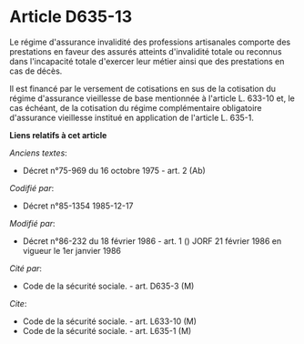 # Article D635-13

Le régime d'assurance invalidité des professions artisanales comporte des prestations en faveur des assurés atteints
d'invalidité totale ou reconnus dans l'incapacité totale d'exercer leur métier ainsi que des prestations en cas de décès. 

Il est financé par le versement de cotisations en sus de la cotisation du régime d'assurance vieillesse de base mentionnée à
l'article L. 633-10 et, le cas échéant, de la cotisation du régime complémentaire obligatoire d'assurance vieillesse institué
en application de l'article L. 635-1.

**Liens relatifs à cet article**

_Anciens textes_:

  - Décret n°75-969 du 16 octobre 1975 - art. 2 (Ab)

_Codifié par_:

  - Décret n°85-1354 1985-12-17

_Modifié par_:

  - Décret n°86-232 du 18 février 1986 - art. 1 () JORF 21 février 1986 en vigueur le 1er janvier 1986

_Cité par_:

  - Code de la sécurité sociale. - art. D635-3 (M)

_Cite_:

  - Code de la sécurité sociale. - art. L633-10 (M)
  - Code de la sécurité sociale. - art. L635-1 (M)
